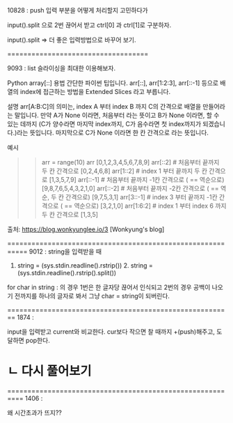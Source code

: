 10828 : push 입력 부분을 어떻게 처리할지 고민하다가

input().split 으로 2번 끊어서 받고 ctrl[0] 과 ctrl[1]로 구분하자.

input().split => 더 좋은 입력방법으로 바꾸어 보기.

===================================

9093 : list 슬라이싱을 최대한 이용해보자.

Python array[::] 용법
간단한 파이썬 팁입니다.
arr[::], arr[1:2:3], arr[::-1] 등으로 배열의 index에 접근하는 방법을 Extended Slices 라고 부릅니다.

설명
arr[A:B:C]의 의미는, index A 부터 index B 까지 C의 간격으로 배열을 만들어라는 말입니다.
만약 A가 None 이라면, 처음부터 라는 뜻이고
B가 None 이라면, 할 수 있는 데까지 (C가 양수라면 마지막 index까지, C가 음수라면 첫 index까지가 되겠습니다.)라는 뜻입니다.
마지막으로 C가 None 이라면 한 칸 간격으로 라는 뜻입니다.

예시

> > arr = range(10)
> > arr
> > [0,1,2,3,4,5,6,7,8,9]
> > arr[::2] # 처음부터 끝까지 두 칸 간격으로
> > [0,2,4,6,8]
> > arr[1::2] # index 1 부터 끝까지 두 칸 간격으로
> > [1,3,5,7,9]
> > arr[::-1] # 처음부터 끝까지 -1칸 간격으로 ( == 역순으로)
> > [9,8,7,6,5,4,3,2,1,0]
> > arr[::-2] # 처음부터 끝까지 -2칸 간격으로 ( == 역순, 두 칸 간격으로)
> > [9,7,5,3,1]
> > arr[3::-1] # index 3 부터 끝까지 -1칸 간격으로 ( == 역순으로)
> > [3,2,1,0]
> > arr[1:6:2] # index 1 부터 index 6 까지 두 칸 간격으로
> > [1,3,5]

출처: https://blog.wonkyunglee.io/3 [Wonkyung's blog]

===========================================================
9012 :
string을 입력받을 때

1.  string = (sys.stdin.readline().rstrip()) 2. string = (sys.stdin.readline().rstrip().split())

for char in string : 의 경우 1번은 한 글자당 끊어서 인식되고
2번의 경우 공백이 나오기 전까지를 하나의 글자로 봐서 그냥 char = string이 되버린다.

========================================================
1874 :

input을 입력받고 current와 비교한다.
cur보다 작으면 찰 때까지 +(push)해주고, 도달하면 pop한다.

# ㄴ 다시 풀어보기

==========================================================
1406 :

왜 시간초과가 뜨지??
